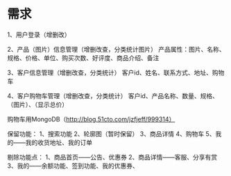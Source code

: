 
# 需求

1、用户登录（增删改）

2、产品（图片）信息管理（增删改查，分类统计图片）
 产品属性：图片、名称、规格、价格、单位、购买次数、好评度、商品介绍、备注

3、客户信息管理（增删改查，分类统计）
 客户id、姓名、联系方式、地址、购物车

4、客户购物车管理（增删改查，分类统计）
 客户id、产品名称、数量、规格、（图片）、（显示总价）

 购物车用MongoDB（http://blog.51cto.com/jzfjeff/999314）


 保留功能：
1、搜索功能
2、轮廓图（暂时保留）
3、商品详情
4、购物车
5、我的——我的收货地址、我的订单



剔除功能点：
1、商品首页——公告、优惠券
2、商品详情——客服、分享有赏
3、我的——余额功能、签到功能、我的优惠券、